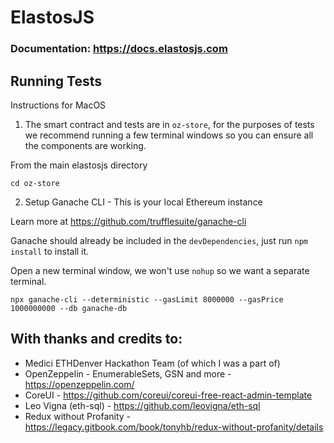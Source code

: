 
# ElastosJS

### Documentation: https://docs.elastosjs.com

## Running Tests

Instructions for MacOS

1. The smart contract and tests are in `oz-store`, for the purposes of tests we recommend running a
few terminal windows so you can ensure all the components are working.

From the main elastosjs directory

`cd oz-store`

2. Setup Ganache CLI - This is your local Ethereum instance

Learn more at https://github.com/trufflesuite/ganache-cli

Ganache should already be included in the `devDependencies`, just run `npm install` to install it.

Open a new terminal window, we won't use `nohup` so we want a separate terminal.

`npx ganache-cli --deterministic --gasLimit 8000000 --gasPrice 1000000000 --db ganache-db`




## With thanks and credits to:

- Medici ETHDenver Hackathon Team (of which I was a part of)
- OpenZeppelin - EnumerableSets, GSN and more - https://openzeppelin.com/
- CoreUI - https://github.com/coreui/coreui-free-react-admin-template
- Leo Vigna (eth-sql) - https://github.com/leovigna/eth-sql
- Redux without Profanity - https://legacy.gitbook.com/book/tonyhb/redux-without-profanity/details
